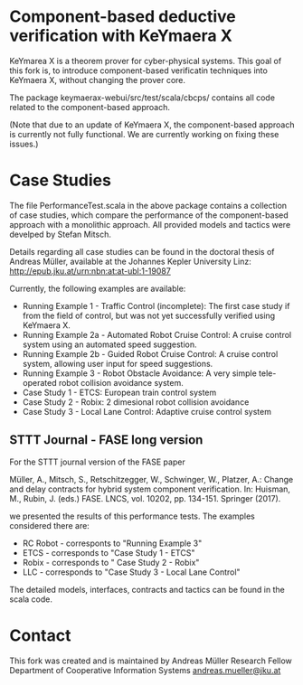 Component-based deductive verification with KeYmaera X
======================================================
KeYmarea X is a theorem prover for cyber-physical systems. This goal of this fork is, to introduce component-based verificatin techniques into KeYmaera X, without changing the prover core.

The package keymaerax-webui/src/test/scala/cbcps/ contains all code related to the component-based approach.

(Note that due to an update of KeYmaera X, the component-based approach is currently not fully functional. We are currently working on fixing these issues.)

Case Studies
============
The file PerformanceTest.scala in the above package contains a collection of case studies, which compare the performance of the component-based approach with a monolithic approach. All provided models and tactics were develped by Stefan Mitsch.

Details regarding all case studies can be found in the doctoral thesis of Andreas Müller, available at the Johannes Kepler University Linz: http://epub.jku.at/urn:nbn:at:at-ubl:1-19087

Currently, the following examples are available:
* Running Example 1 - Traffic Control (incomplete): The first case study if from the field of control, but was not yet successfully verified using KeYmaera X.
* Running  Example 2a - Automated Robot Cruise Control: A cruise control system using an automated speed suggestion.
* Running Example 2b - Guided Robot Cruise Control: A cruise control system, allowing user input for speed suggestions.
* Running Example 3 - Robot Obstacle Avoidance: A very simple tele-operated robot collision avoidance system.
* Case Study 1 - ETCS: European train control system
* Case Study 2 - Robix: 2 dimesional robot collision avoidance
* Case Study 3 - Local Lane Control: Adaptive cruise control system


STTT Journal - FASE long version
--------------------------------
For the STTT journal version of the FASE paper 

  Müller, A., Mitsch, S., Retschitzegger, W., Schwinger, W., Platzer, A.: Change and delay contracts for hybrid system component verification. In: Huisman, M., Rubin, J. (eds.) FASE. LNCS, vol. 10202, pp. 134-151. Springer (2017).
  
we presented the results of this performance tests. The examples considered there are:
* RC Robot - corresponts to "Running Example 3"
* ETCS - corresponds to "Case Study 1 - ETCS"
* Robix - corresponds to " Case Study 2 - Robix"
* LLC - corresponds to "Case Study 3 - Local Lane Control"


The detailed models, interfaces, contracts and tactics can be found in the scala code.

Contact
=======
This fork was created and is maintained by
Andreas Müller
Research Fellow
Department of Cooperative Information Systems
andreas.mueller@jku.at
